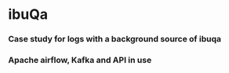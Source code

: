 # ibuQa

### Case study for logs with a background source of ibuqa
### Apache airflow, Kafka and API in use
